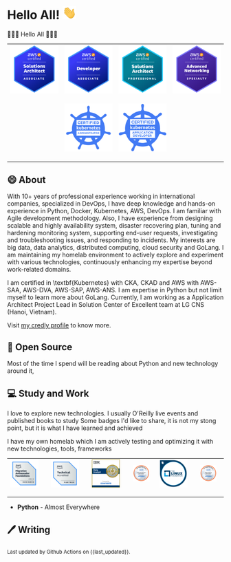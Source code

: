 # Hello All! <img src="assets/wave.gif" width="32px" alt="">

👋👋👋 Hello All 👋👋👋

<table>
    <tr>
        <td><img src="assets/aws-saa.png" style="margin-bottom:16px;" alt=""></td>
        <td><img src="assets/aws-dva.png" style="margin-bottom:16px;" alt=""></td>
        <td><img src="assets/aws-sap.png" style="margin-bottom:16px;" alt=""></td>
        <td><img src="assets/aws-ans.png" style="margin-bottom:16px;" alt=""></td>
    </tr>
    <tr>
        <td></td>
        <td><img src="assets/cka.png" style="margin-bottom:16px;" alt=""></td>
        <td><img src="assets/ckad.png" style="margin-bottom:16px;" alt=""></td>
        <td></td>
    </tr>
</table>

## 😄 About

With 10+ years of professional experience working in international companies, specialized in DevOps, I have deep knowledge and hands-on experience in Python, Docker, Kubernetes, AWS, DevOps. I am familiar with Agile development methodology. Also, I have experience from designing scalable and highly availability system, disaster recovering plan, tuning and hardening monitoring system, supporting end-user requests, investigating and troubleshooting issues, and responding to incidents. My interests are big data, data analytics, distributed computing, cloud security and GoLang. I am maintaining my homelab environment to actively explore and experiment with various technologies, continuously enhancing my expertise beyond work-related domains.

I am certified in \textbf{Kubernetes} with CKA, CKAD and AWS with AWS-SAA, AWS-DVA, AWS-SAP, AWS-ANS. I am expertise in Python but not limit myself to learn more about GoLang. Currently, I am working as a Application Architect Project Lead in Solution Center of Excellent team at LG CNS (Hanoi, Vietnam).

Visit [my credly profile](https://www.credly.com/users/duy-chu/badges) to know more.

## 🙏 Open Source

Most of the time I spend will be reading about Python and new technology around it,

## 💻 Study and Work

I love to explore new technologies. I usually O'Reilly live events and published books to study
Some badges I'd like to share, it is not my stong point, but it is what I have learned and achieved

I have my own homelab which I am actively testing and optimizing it with new technologies, tools, frameworks

<table>
    <tr>
        <td><img width=80% src="assets/aws-maf.png" style="margin-bottom:16px;" alt=""></td>
        <td><img width=80% src="assets/aws-ta.png" style="margin-bottom:16px;" alt=""></td>
        <td><img width=80% src="assets/ibm-da.png" style="margin-bottom:16px;" alt=""></td>
        <td><img width=80% src="assets/ibm-dvp.png" style="margin-bottom:16px;" alt=""></td>
        <td><img width=80% src="assets/lf-ke.png" style="margin-bottom:16px;" alt=""></td>
        <td><img width=80% src="assets/ibm-dawp.png" style="margin-bottom:16px;" alt=""></td>
    </tr>

</table>

- **Python** - Almost Everywhere

## 🖊️ Writing

<sub>Last updated by Github Actions on {{last_updated}}.</sub>
